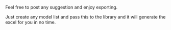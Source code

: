 ﻿Feel free to post any suggestion and enjoy exporting.

Just create any model list and pass this to the library and it will generate the excel for you in no time.